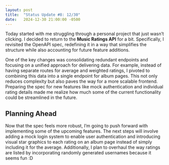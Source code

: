 ```yaml
---
layout: post
title:  "Status Update #8: 12/30"
date:   2024-12-30 21:00:00 -0500
---
```


Today started with me struggling through a personal project that just wasn’t clicking. I decided to return to the **Music Ratings API** for a bit. Specifically, I revisited the OpenAPI spec, redefining it in a way that simplifies the structure while also accounting for future feature additions.

One of the key changes was consolidating redundant endpoints and focusing on a unified approach for delivering data. For example, instead of having separate routes for average and weighted ratings, I pivoted to combining this data into a single endpoint for album pages. This not only reduces complexity but also paves the way for a more scalable frontend. Preparing the spec for new features like mock authentication and individual rating details made me realize how much some of the current functionality could be streamlined in the future.

<h2>Planning Ahead</h2>

Now that the spec feels more robust, I’m going to push forward with implementing some of the upcoming features. The next steps will involve adding a mock login system to enable user authentication and introducing visual star graphics to each rating on an album page instead of simply including it for the average. Additionally, I plan to overhaul the way ratings are listed by incorporating randomly generated usernames because it seems fun :D